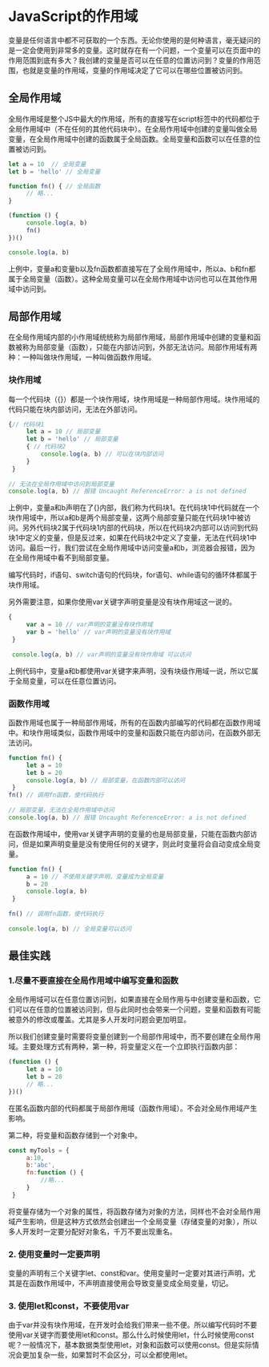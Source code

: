 # JavaScript的作用域

变量是任何语言中都不可获取的一个东西。无论你使用的是何种语言，毫无疑问的是一定会使用到非常多的变量。这时就存在有一个问题，一个变量可以在页面中的作用范围到底有多大？我创建的变量是否可以在任意的位置访问到？变量的作用范围，也就是变量的作用域，变量的作用域决定了它可以在哪些位置被访问到。

## 全局作用域

全局作用域是整个JS中最大的作用域，所有的直接写在script标签中的代码都位于全局作用域中（不在任何的其他代码块中）。在全局作用域中创建的变量叫做全局变量，在全局作用域中创建的函数属于全局函数。全局变量和函数可以在任意的位置被访问到。

```javascript
let a = 10  // 全局变量
let b = 'hello' // 全局变量

function fn() { // 全局函数
     // 略...
}

(function () {
     console.log(a, b)
     fn()
})()

console.log(a, b) 
```

上例中，变量a和变量b以及fn函数都直接写在了全局作用域中，所以a、b和fn都属于全局变量（函数）。这种全局变量可以在全局作用域中访问也可以在其他作用域中访问到。

## 局部作用域

在全局作用域内部的小作用域统统称为局部作用域，局部作用域中创建的变量和函数被称为局部变量（函数），只能在内部访问到，外部无法访问。局部作用域有两种：一种叫做块作用域，一种叫做函数作用域。

### 块作用域

每一个代码块（{}）都是一个块作用域，块作用域是一种局部作用域。块作用域的代码只能在块内部访问，无法在外部访问。

```javascript
{// 代码块1
     let a = 10 // 局部变量
     let b = 'hello' // 局部变量
     { // 代码块2
         console.log(a, b) // 可以在块内部访问
     }
 }
 
// 无法在全局作用域中访问到局部变量
console.log(a, b) // 报错 Uncaught ReferenceError: a is not defined
```

上例中，变量a和b声明在了{}内部，我们称为代码块1。在代码块1中代码就在一个块作用域中，所以a和b是两个局部变量，这两个局部变量只能在代码块1中被访问。另外代码块2属于代码块1内部的代码块，所以在代码块2内部可以访问到代码块1中定义的变量，但是反过来，如果在代码块2中定义了变量，无法在代码块1中访问。最后一行，我们尝试在全局作用域中访问变量a和b，浏览器会报错，因为在全局作用域中看不到局部变量。

编写代码时，if语句、switch语句的代码块，for语句、while语句的循环体都属于块作用域。

另外需要注意，如果你使用var关键字声明变量是没有块作用域这一说的。

```javascript
{
     var a = 10 // var声明的变量没有块作用域
     var b = 'hello' // var声明的变量没有块作用域
 }
 
 console.log(a, b) // var声明的变量没有块作用域 可以访问
```

上例代码中，变量a和b都使用var关键字来声明，没有块级作用域一说，所以它属于全局变量，可以在任意位置访问。

### 函数作用域

函数作用域也属于一种局部作用域，所有的在函数内部编写的代码都在函数作用域中。和块作用域类似，函数作用域中的变量和函数只能在内部访问，在函数外部无法访问。

```javascript
function fn() {
     let a = 10
     let b = 20
     console.log(a, b) // 局部变量，在函数内部可以访问
 }
fn() // 调用fn函数，使代码执行 
 
// 局部变量，无法在全局作用域中访问
console.log(a, b) // 报错 Uncaught ReferenceError: a is not defined
```

在函数作用域中，使用var关键字声明的变量的也是局部变量，只能在函数内部访问，但是如果声明变量是没有使用任何的关键字，则此时变量将会自动变成全局变量。

```javascript
function fn() {
     a = 10 // 不使用关键字声明，变量成为全局变量
     b = 20
     console.log(a, b) 
 }
 
fn() // 调用fn函数，使代码执行
 
console.log(a, b) // 全局变量可以访问
```

## 最佳实践

### 1.尽量不要直接在全局作用域中编写变量和函数

全局作用域可以在任意位置访问到，如果直接在全局作用与中创建变量和函数，它们可以在任意的位置被访问到，但与此同时也会带来一个问题，变量和函数有可能被意外的修改或覆盖。尤其是多人开发时问题会更加明显。

所以我们创建变量时需要将变量创建到一个局部作用域中，而不要创建在全局作用域。主要处理方式有两种，第一种，将变量定义在一个立即执行函数内部：

```javascript
(function () {
     let a = 10
     let b = 20
     // 略...
})()
```

在匿名函数内部的代码都属于局部作用域（函数作用域）。不会对全局作用域产生影响。

第二种，将变量和函数存储到一个对象中。

```javascript
const myTools = {
     a:10,
     b:'abc',
     fn:function () {
         //略...
     }
 }
```

将变量存储为一个对象的属性，将函数存储为对象的方法，同样也不会对全局作用域产生影响，但是这种方式依然会创建出一个全局变量（存储变量的对象），所以多人开发时一定要分配好对象名，千万不要出现重名。

### 2. 使用变量时一定要声明

变量的声明有三个关键字let、const和var。使用变量时一定要对其进行声明，尤其是在函数作用域中，不声明直接使用会导致变量变成全局变量，切记。

### 3. 使用let和const，不要使用var

由于var并没有块作用域，在开发时会给我们带来一些不便。所以编写代码时不要使用var关键字而要使用let和const。那么什么时候使用let，什么时候使用const呢？一般情况下，基本数据类型使用let，对象和函数可以使用const。但是实际情况会更加复杂一些，如果暂时不会区分，可以全都使用let。